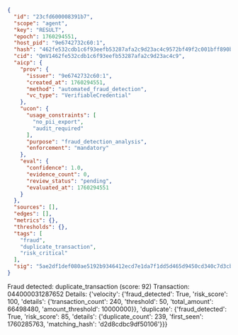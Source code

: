 ```json
{
  "id": "23cfd600008391b7",
  "scope": "agent",
  "key": "RESULT",
  "epoch": 1760294551,
  "host_pid": "9e6742732c60:1",
  "hash": "462fe532cdb1c6f93eefb53287afa2c9d23ac4c9572bf49f2c001bff890b5252",
  "cid": "QmV1462fe532cdb1c6f93eefb53287afa2c9d23ac4c9",
  "aicp": {
    "prov": {
      "issuer": "9e6742732c60:1",
      "created_at": 1760294551,
      "method": "automated_fraud_detection",
      "vc_type": "VerifiableCredential"
    },
    "ucon": {
      "usage_constraints": [
        "no_pii_export",
        "audit_required"
      ],
      "purpose": "fraud_detection_analysis",
      "enforcement": "mandatory"
    },
    "eval": {
      "confidence": 1.0,
      "evidence_count": 0,
      "review_status": "pending",
      "evaluated_at": 1760294551
    }
  },
  "sources": [],
  "edges": [],
  "metrics": {},
  "thresholds": {},
  "tags": [
    "fraud",
    "duplicate_transaction",
    "risk_critical"
  ],
  "sig": "5ae2df1def080ae5192b9346412ecd7e1da7f1dd5d465d9450cd340c7d3cb620"
}
```

Fraud detected: duplicate_transaction (score: 92)
Transaction: 044000031287652
Details: {'velocity': {'fraud_detected': True, 'risk_score': 100, 'details': {'transaction_count': 240, 'threshold': 50, 'total_amount': 66498480, 'amount_threshold': 10000000}}, 'duplicate': {'fraud_detected': True, 'risk_score': 85, 'details': {'duplicate_count': 239, 'first_seen': 1760285763, 'matching_hash': 'd2d8cdbc9df50106'}}}